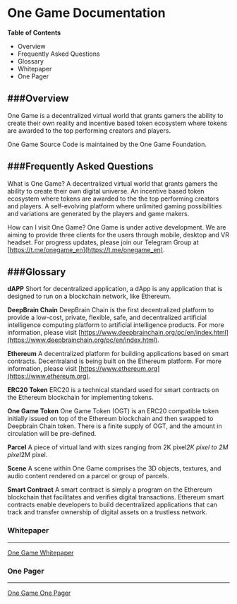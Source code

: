 # One Game Documentation


**Table of Contents**
* Overview
* Frequently Asked Questions
* Glossary
* Whitepaper
* One Pager


###Overview 
------------
One Game is a decentralized virtual world that grants gamers the ability to create their own reality and incentive based token ecosystem where tokens are awarded to the top performing creators and players. 

One Game Source Code is maintained by the One Game Foundation.


###Frequently Asked Questions
-----------------------------

What is One Game?
A decentralized virtual world that grants gamers the ability to create their own digital universe.
An incentive based token ecosystem where tokens are awarded to the the top performing creators and players.
A self-evolving platform where unlimited gaming possibilities and variations are generated by the players and game makers.


How can I visit One Game?
One Game is under active development. We are aiming to provide three clients for the users through mobile, desktop and VR headset. For progress updates, please join our Telegram Group at [https://t.me/onegame_en](https://t.me/onegame_en).



###Glossary 
------------

**dAPP**
Short for decentralized application, a dApp is any application that is designed to run on a blockchain network, like Ethereum.


**DeepBrain Chain**
DeepBrain Chain is the first decentralized platform to provide a low-cost, private, flexible, safe, and decentralized artificial intelligence computing platform to artificial intelligence products. For more information, please visit [https://www.deepbrainchain.org/pc/en/index.html](https://www.deepbrainchain.org/pc/en/index.html).

**Ethereum** 
A decentralized platform for building applications based on smart contracts. Decentraland is being built on the Ethereum platform. For more information, please visit [https://www.ethereum.org](https://www.ethereum.org).


**ERC20 Token**
ERC20 is a technical standard used for smart contracts on the Ethereum blockchain for implementing tokens.


**One Game Token**
One Game Token (OGT) is an ERC20 compatible token initially issued on top of the Ethereum blockchain and then swapped to Deepbrain Chain token. There is a finite supply of OGT, and the amount in circulation will be pre-defined.

**Parcel**
A piece of virtual land with sizes ranging from 2K pixel*2K pixel to 2M pixel*2M pixel.

**Scene**
A scene within One Game comprises the 3D objects, textures, and audio content rendered on a parcel or group of parcels.

**Smart Contract**
A smart contract is simply a program on the Ethereum blockchain that facilitates and verifies digital transactions. Ethereum smart contracts enable developers to build decentralized applications that can track and transfer ownership of digital assets on a trustless network.


### Whitepaper
-------------
[One Game Whitepaper](http://one.game/whitepaper_en.pdf)


### One Pager
-------------
[One Game One Pager](http://one.game/onepager_en.pdf)
